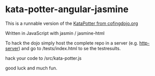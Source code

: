 # kata-potter-angular-jasmine

This is a runnable version of the [KataPotter from cofingdojo.org](http://codingdojo.org/)

Written in JavaScript with jasmin / jasmine-html

To hack the dojo simply host the complete repo in a server (e.g. [http-server](https://www.npmjs.com/package/http-server)) and go to
/tests/index.html to se the testresults.

hack your code to /src/kata-potter.js

good luck and much fun.
